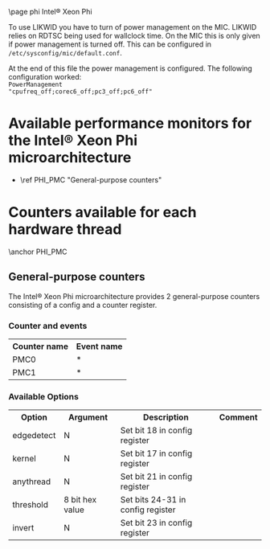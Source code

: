 \page phi Intel&reg; Xeon Phi

<P>To use LIKWID you have to turn of power management on the MIC. LIKWID relies on
RDTSC being used for wallclock time. On the MIC this is only given if power
management is turned off. This can be configured in
<CODE>/etc/sysconfig/mic/default.conf</CODE>.<BR>

At the end of this file the power management is configured. The following
configuration worked:<BR>
<CODE>PowerManagement "cpufreq_off;corec6_off;pc3_off;pc6_off"</CODE>
</P>

<H1>Available performance monitors for the Intel&reg; Xeon Phi microarchitecture</H1>
<UL>
<LI>\ref PHI_PMC "General-purpose counters"</LI>
</UL>

<H1>Counters available for each hardware thread</H1>
\anchor PHI_PMC
<H2>General-purpose counters</H2>
<P>The Intel&reg; Xeon Phi microarchitecture provides 2 general-purpose counters consisting of a config and a counter register.</P>
<H3>Counter and events</H3>
<TABLE>
<TR>
  <TH>Counter name</TH>
  <TH>Event name</TH>
</TR>
<TR>
  <TD>PMC0</TD>
  <TD>*</TD>
</TR>
<TR>
  <TD>PMC1</TD>
  <TD>*</TD>
</TR>
</TABLE>
<H3>Available Options</H3>
<TABLE>
<TR>
  <TH>Option</TH>
  <TH>Argument</TH>
  <TH>Description</TH>
  <TH>Comment</TH>
</TR>
<TR>
  <TD>edgedetect</TD>
  <TD>N</TD>
  <TD>Set bit 18 in config register</TD>
  <TD></TD>
</TR>
<TR>
  <TD>kernel</TD>
  <TD>N</TD>
  <TD>Set bit 17 in config register</TD>
  <TD></TD>
</TR>
<TR>
  <TD>anythread</TD>
  <TD>N</TD>
  <TD>Set bit 21 in config register</TD>
  <TD></TD>
</TR>
<TR>
  <TD>threshold</TD>
  <TD>8 bit hex value</TD>
  <TD>Set bits 24-31 in config register</TD>
  <TD></TD>
</TR>
<TR>
  <TD>invert</TD>
  <TD>N</TD>
  <TD>Set bit 23 in config register</TD>
  <TD></TD>
</TR>
</TABLE>


